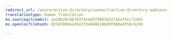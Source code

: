 ```yaml
---
redirect_url: /azure/active-directory/connect/active-directory-aadconnect-design-concepts
translationtype: Human Translation
ms.sourcegitcommit: aa20b20c86763791eb579883b5273ea79cc714b5
ms.openlocfilehash: 023d788dea3b4f33e048618bd8f000adf56cb2d6

---
```




<!--HONumber=Feb17_HO1-->


